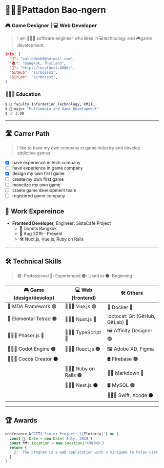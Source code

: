 # 🙎🏻‍♂️Pattadon Bao-ngern

<!-- select_only_one_profession -->

### 🎮 Game Designer | 💻 Web Developer

<!-- Personal information -->

> I am 👨🏼‍💻 software engineer who likes in 💻technology and 🎮game development.

```json
info: {
  "📧": "pattadonb8@hotmail.com",
  "🏠": "Bangkok, Thailand",
  "🔗": "http://localhost:8080/",
  "GitHub": "sirbosssz",
  "GitLab": "sirbosssz",
}
```

### 👨🏻‍🎓 Education

```bash
$ 🏫 faculty Information_Technology, KMITL
$ 📖 major "Multimedia and Game Development"
$ 📈 3.08
```

---

## 🛣 Carrer Path

> I'like to have my own company in game industry and develop addictive games.

- [x] have experience in tech company
- [ ] have experience in game company
- [x] design my own first game
- [ ] create my own first game
- [ ] monetize my own game
- [ ] craete game development team
- [ ] registered game company

## 🚀 Work Expereince

- **Frontend Developer,** Engineer: SistaCafe Project
  - 🏢 Donuts Bangkok
  - 📅 Aug 2019 - Present
  - 🛠 Nuxt.js, Vue.js, Ruby on Rails

---

## 🛠 Technical Skills

> 🟢: Professional 🔵: Experienced 🟠: Used to ⚫: Beginning

<table>
  <thead>
    <tr>
      <th>🎮 Game (design/develop)</th>
      <th>💻 Web (frontend)</th>
      <th>🛠 Others</th>
    </tr>
  </thead>
  <tbody>
    <tr>
      <td>📝 MDA Framework 🟢</td>
      <td>👨🏼‍💻 Vue.js 🟢</td>
      <td>🐳 Docker 🔵</td>
    </tr>
    <tr>
      <td>📝 Elemental Tetrad 🟠</td>
      <td>👨🏼‍💻 Nuxt.js 🔵</td>
      <td>:octocat: Git (GitHub, GitLab) 🔵</td>
    </tr>
    <tr>
      <td>👨🏼‍💻 Phaser.js 🔵</td>
      <td>👨🏼‍💻 TypeScript 🔵</td>
      <td>🖼 Affinity Designer 🟢</td>
    </tr>
    <tr>
      <td>👨🏼‍💻 Godot Engine 🟠</td>
      <td>👨🏼‍💻 React.js 🟠</td>
      <td>🖼 Adobe XD, Figma</td>
    </tr>
    <tr>
      <td colspan="2">👨🏼‍💻 Cocos Creator ⚫</td>
      <td>🛢 Firebase 🟠</td>
    </tr>
    <tr>
      <td></td>
      <td>👨🏼‍💻 Ruby on Rails 🟠</td>
      <td>✍🏼 Markdown 🔵</td>
    </tr>
    <tr>
      <td></td>
      <td>👨🏼‍💻 Nest.js ⚫</td>
      <td>🛢 MySQL 🟠</td>
    </tr>
    <tr>
      <td></td>
      <td></td>
      <td>👨🏼‍💻 Swift, Xcode ⚫</td>
    </tr>
  </tbody>
</table>

---

## 🏆 Awards

```typescript
conference NCCIT(`Senior Project: ${Floteria}`) => {
  const 📅: Date = new Date('July, 2019')
  const 🗺: Location = new Location('KMUTNB')
  return {
    📝: 'The program is a web application with a minigame to helps user learning in Flowchart and Computational Thinking.'
  }
}
```

